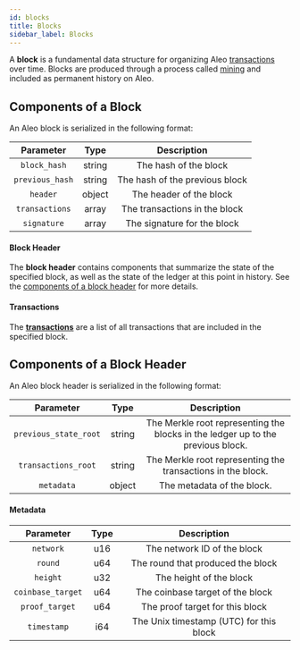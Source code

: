 ```yaml
---
id: blocks
title: Blocks
sidebar_label: Blocks
---
```


A **block** is a fundamental data structure for organizing Aleo [transactions](03_transactions.md) over time.
Blocks are produced through a process called [mining](05_consensus.md#mining-on-aleo) and included as
permanent history on Aleo.

## Components of a Block

An Aleo block is serialized in the following format:


|    Parameter    |  Type  |          Description           |
|:---------------:|:------:|:------------------------------:|
|  `block_hash`   | string |     The hash of the block      |
| `previous_hash` | string | The hash of the previous block |
|    `header`     | object |    The header of the block     |
| `transactions`  | array  | The transactions in the block  |
|   `signature`   | array  |  The signature for the block   |

#### Block Header

The **block header** contains components that summarize the state of the specified block,
as well as the state of the ledger at this point in history. See the [components of a block header](#components-of-a-block-header)
for more details.

#### Transactions

The [**transactions**](./03_transactions.md) are a list of all transactions that are included in the specified block.

## Components of a Block Header

An Aleo block header is serialized in the following format:

|       Parameter       |  Type  |                                   Description                                   |
|:---------------------:|:------:|:-------------------------------------------------------------------------------:|
| `previous_state_root` | string | The Merkle root representing the blocks in the ledger up to the previous block. |
|  `transactions_root`  | string |           The Merkle root representing the transactions in the block.           |
|      `metadata`       | object |                           The metadata of the block.                            |

#### Metadata

|     Parameter     | Type |               Description               |
|:-----------------:|:----:|:---------------------------------------:|
|     `network`     | u16  |       The network ID of the block       |
|      `round`      | u64  |    The round that produced the block    |
|     `height`      | u32  |         The height of the block         |
| `coinbase_target` | u64  |    The coinbase target of the block     |
|  `proof_target`   | u64  |     The proof target for this block     |
|    `timestamp`    | i64  | The Unix timestamp (UTC) for this block |


[//]: # (## Advanced Topics)

[//]: # ()
[//]: # (### Verifying Blocks)

[//]: # ()
[//]: # (The steps to verify a block are as follows:)

[//]: # ()
[//]: # (1. Validate the block header )

[//]: # (    - Check that the `merkle_root_hash` is derived correctly)

[//]: # (    - Check that the `pedersen_merkle_root_hash` is derived correctly)

[//]: # (    - Check that the block timestamp is not more than 2 hours into the future)

[//]: # (    - Check that the block's difficulty target matches the expected difficulty target)

[//]: # (    - Check that the difficulty hash is less than or equal to the difficulty target)

[//]: # (    - Verify the PoSW proof)

[//]: # (2. Verify that there is only 1 coinbase transaction included in the block)

[//]: # (3. Verify that the sum of all transaction value balances are equal to the expected block reward)

[//]: # (4. Verify each transaction included in the block)

[//]: # ( )